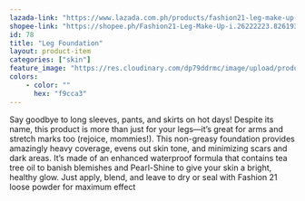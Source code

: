 ```yaml
---
lazada-link: "https://www.lazada.com.ph/products/fashion21-leg-make-up-i254102506-s349011994.html?spm=a2o4l.seller.list.16.5de16cc92qZHAW&mp=1"
shopee-link: "https://shopee.ph/Fashion21-Leg-Make-Up-i.26222223.826193988"
id: 78
title: "Leg Foundation"
layout: product-item
categories: ["skin"]
feature_image: "https://res.cloudinary.com/dp79ddrmc/image/upload/products/legFoundation.jpg"
colors:
    - color: ""
      hex: "f9cca3"
---
```

Say goodbye to long sleeves, pants, and skirts on hot days! Despite its name, this product is more than just for your legs—it’s great for arms and stretch marks too (rejoice, mommies!). This non-greasy foundation provides amazingly heavy coverage, evens out skin tone, and minimizing scars and dark areas. It’s made of an enhanced waterproof formula that contains tea tree oil to banish blemishes and Pearl-Shine to give your skin a bright, healthy glow. Just apply, blend, and leave to dry or seal with Fashion 21 loose powder for maximum effect